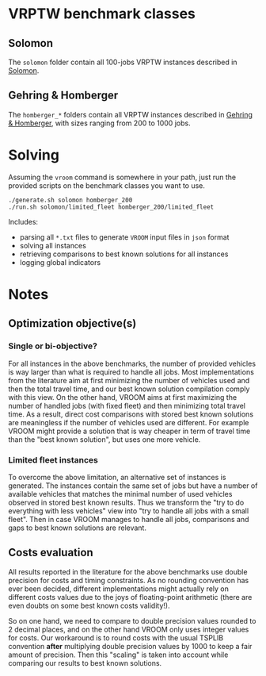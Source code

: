 # VRPTW benchmark classes

## Solomon

The `solomon` folder contain all 100-jobs VRPTW instances described in
[Solomon](http://web.cba.neu.edu/~msolomon/problems.htm).

## Gehring & Homberger

The `homberger_*` folders contain all VRPTW instances described in
[Gehring &
Homberger](https://www.sintef.no/projectweb/top/vrptw/homberger-benchmark/),
with sizes ranging from 200 to 1000 jobs.

# Solving

Assuming the `vroom` command is somewhere in your path, just run the
provided scripts on the benchmark classes you want to use.

```
./generate.sh solomon homberger_200
./run.sh solomon/limited_fleet homberger_200/limited_fleet
```

Includes:

- parsing all `*.txt` files to generate `VROOM` input files in `json` format
- solving all instances
- retrieving comparisons to best known solutions for all instances
- logging global indicators

# Notes

## Optimization objective(s)

### Single or bi-objective?

For all instances in the above benchmarks, the number of provided
vehicles is way larger than what is required to handle all jobs. Most
implementations from the literature aim at first minimizing the number
of vehicles used and then the total travel time, and our best known
solution compilation comply with this view. On the other hand, VROOM
aims at first maximizing the number of handled jobs (with fixed fleet)
and then minimizing total travel time. As a result, direct cost
comparisons with stored best known solutions are meaningless if the
number of vehicles used are different. For example VROOM might provide
a solution that is way cheaper in term of travel time than the "best
known solution", but uses one more vehicle.

### Limited fleet instances

To overcome the above limitation, an alternative set of instances is
generated. The instances contain the same set of jobs but have a
number of available vehicles that matches the minimal number of used
vehicles observed in stored best known results. Thus we transform the
"try to do everything with less vehicles" view into "try to handle all
jobs with a small fleet". Then in case VROOM manages to handle all
jobs, comparisons and gaps to best known solutions are relevant.

## Costs evaluation

All results reported in the literature for the above benchmarks use
double precision for costs and timing constraints. As no rounding
convention has ever been decided, different implementations might
actually rely on different costs values due to the joys of
floating-point arithmetic (there are even doubts on some best known
costs validity!).

So on one hand, we need to compare to double precision values rounded
to 2 decimal places, and on the other hand VROOM only uses integer
values for costs. Our workaround is to round costs with the usual
TSPLIB convention **after** multiplying double precision values by
1000 to keep a fair amount of precision. Then this "scaling" is taken
into account while comparing our results to best known solutions.